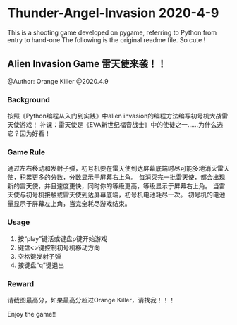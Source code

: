 # Thunder-Angel-Invasion 2020-4-9
This is a shooting game developed on pygame, referring to Python  from entry to hand-one
The following is the original readme file. So cute !

## Alien Invasion Game 雷天使来袭！！

@Author: Orange Killer
@2020.4.9

### Background
按照《Python编程从入门到实践》中alien invasion的编程方法编写初号机大战雷天使游戏！
补课：雷天使是《EVA新世纪福音战士》中的使徒之一……为什么选它？因为好看！

### Game Rule
通过左右移动和发射子弹，初号机要在雷天使到达屏幕底端时尽可能多地消灭雷天使，积累更多的分数，分数显示于屏幕右上角。
每消灭完一批雷天使，都会出现新的雷天使，并且速度更快，同时你的等级更高，等级显示于屏幕右上角。
当雷天使与初号机接触或雷天使到达屏幕底端，初号机电池耗尽一次。
初号机的电池量显示于屏幕左上角，当完全耗尽游戏结束。

### Usage
1. 按“play”键活或键盘p键开始游戏
2. 键盘<>键控制初号机移动方向
3. 空格键发射子弹
4. 按键盘“q”键退出

### Reward
请截图最高分，如果最高分超过Orange Killer，请找我！！！

Enjoy the game!!
